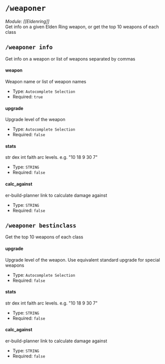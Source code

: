 # `/weaponer`
*Module: [[Eldenring]]*<br>
Get info on a given Elden Ring weapon, or get the top 10 weapons of each class
## `/weaponer info`
Get info on a weapon or list of weapons separated by commas
#### weapon
Weapon name or list of weapon names
- Type: `Autocomplete Selection`
- Required: `true`
#### upgrade
Upgrade level of the weapon
- Type: `Autocomplete Selection`
- Required: `false`
#### stats
str dex int faith arc levels. e.g. "10 18 9 30 7"
- Type: `STRING`
- Required: `false`
#### calc_against
er-build-planner link to calculate damage against
- Type: `STRING`
- Required: `false`
## `/weaponer bestinclass`
Get the top 10 weapons of each class
#### upgrade
Upgrade level of the weapon. Use equivalent standard upgrade for special weapons
- Type: `Autocomplete Selection`
- Required: `false`
#### stats
str dex int faith arc levels. e.g. "10 18 9 30 7"
- Type: `STRING`
- Required: `false`
#### calc_against
er-build-planner link to calculate damage against
- Type: `STRING`
- Required: `false`